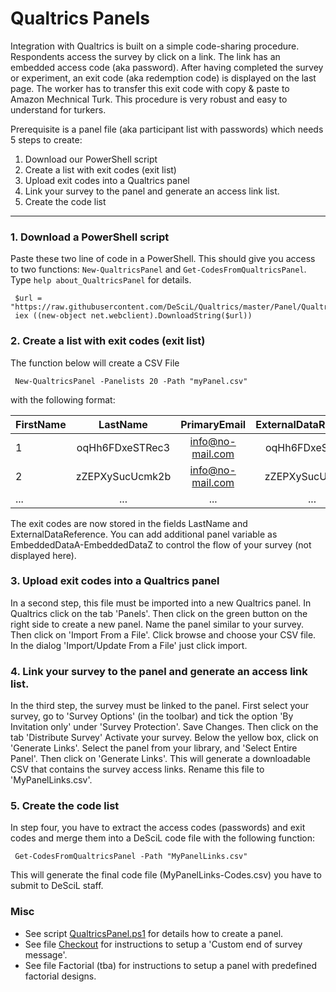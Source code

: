 # Qualtrics Panels

Integration with Qualtrics is built on a simple code-sharing procedure. Respondents access the survey by click on a link. The link has an embedded access code (aka password). After having completed the survey or experiment, an exit code (aka redemption code) is displayed on the last page. The worker has to transfer this exit code with copy & paste to Amazon Mechnical Turk. This procedure is very robust and easy to understand for turkers.

Prerequisite is a panel file (aka participant list with passwords) which needs 5 steps to create:

1. Download our PowerShell script 
2. Create a list with exit codes (exit list)
3. Upload exit codes into a Qualtrics panel
4. Link your survey to the panel and generate an access link list.
5. Create the code list 

---

### 1. Download a PowerShell script

Paste these two line of code in a PowerShell. This should give you access to 
two functions:  `New-QualtricsPanel` and `Get-CodesFromQualtricsPanel`. 
Type `help about_QualtricsPanel` for details.
    
     $url = "https://raw.githubusercontent.com/DeSciL/Qualtrics/master/Panel/QualtricsPanel.ps1"
     iex ((new-object net.webclient).DownloadString($url))

### 2. Create a list with exit codes (exit list)

The function below will create a CSV File 

     New-QualtricsPanel -Panelists 20 -Path "myPanel.csv"

with the following format:

| FirstName  | LastName        | PrimaryEmail      | ExternalDataReference | ... |
|----------- |:---------------:|:-----------------:|:---------------------:| ---:|
| 1          | oqHh6FDxeSTRec3 | info@no-mail.com  | oqHh6FDxeSTRec3       | ... |
| 2          | zZEPXySucUcmk2b | info@no-mail.com  | zZEPXySucUcmk2b       | ... |
| ...        | ...             | ...               | ...                   | ... |

The exit codes are now stored in the fields LastName and ExternalDataReference.
You can add additional panel variable as EmbeddedDataA-EmbeddedDataZ to control 
the flow of your survey (not displayed here). 

### 3. Upload exit codes into a Qualtrics panel

In a second step, this file must be imported into a new Qualtrics panel. 
In Qualtrics click on the tab 'Panels'. Then click on the green button on the
right side to create a new panel. Name the panel similar to your survey.
Then click on 'Import From a File'. Click browse and choose your CSV file. 
In the dialog 'Import/Update From a File' just click import.

### 4. Link your survey to the panel and generate an access link list.

In the third step, the survey must be linked to the panel. First select 
your survey, go to 'Survey Options' (in the toolbar) and tick the option 
'By Invitation only' under 'Survey Protection'. Save Changes. Then click
on the tab 'Distribute Survey' Activate your survey. Below the yellow box, 
click on 'Generate Links'. Select the panel from your library, and 'Select 
Entire Panel'. Then click on 'Generate Links'. This will generate a 
downloadable CSV that contains the survey access links. Rename this file
to 'MyPanelLinks.csv'.

### 5. Create the code list

In step four, you have to extract the access codes (passwords) and exit 
codes and merge them into a DeSciL code file with the following function:

     Get-CodesFromQualtricsPanel -Path "MyPanelLinks.csv"

This will generate the final code file (MyPanelLinks-Codes.csv) 
you have to submit to DeSciL staff.

### Misc

- See script [QualtricsPanel.ps1](QualtricsPanel.ps1) for details how to create a panel.
- See file [Checkout](Checkout.md) for instructions to setup a 'Custom end of survey message'.
- See file Factorial (tba) for instructions to setup a panel with predefined factorial designs.